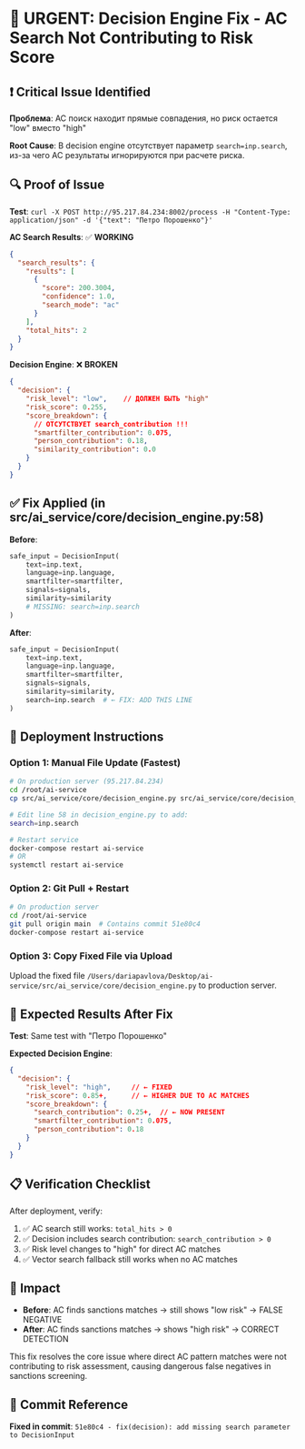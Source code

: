 # 🚨 URGENT: Decision Engine Fix - AC Search Not Contributing to Risk Score

## ❗ Critical Issue Identified

**Проблема**: AC поиск находит прямые совпадения, но риск остается "low" вместо "high"

**Root Cause**: В decision engine отсутствует параметр `search=inp.search`, из-за чего AC результаты игнорируются при расчете риска.

## 🔍 Proof of Issue

**Test**: `curl -X POST http://95.217.84.234:8002/process -H "Content-Type: application/json" -d '{"text": "Петро Порошенко"}'`

**AC Search Results**: ✅ **WORKING**
```json
{
  "search_results": {
    "results": [
      {
        "score": 200.3004,
        "confidence": 1.0,
        "search_mode": "ac"
      }
    ],
    "total_hits": 2
  }
}
```

**Decision Engine**: ❌ **BROKEN**
```json
{
  "decision": {
    "risk_level": "low",    // ДОЛЖЕН БЫТЬ "high"
    "risk_score": 0.255,
    "score_breakdown": {
      // ОТСУТСТВУЕТ search_contribution !!!
      "smartfilter_contribution": 0.075,
      "person_contribution": 0.18,
      "similarity_contribution": 0.0
    }
  }
}
```

## ✅ Fix Applied (in src/ai_service/core/decision_engine.py:58)

**Before**:
```python
safe_input = DecisionInput(
    text=inp.text,
    language=inp.language,
    smartfilter=smartfilter,
    signals=signals,
    similarity=similarity
    # MISSING: search=inp.search
)
```

**After**:
```python
safe_input = DecisionInput(
    text=inp.text,
    language=inp.language,
    smartfilter=smartfilter,
    signals=signals,
    similarity=similarity,
    search=inp.search  # ← FIX: ADD THIS LINE
)
```

## 🚀 Deployment Instructions

### Option 1: Manual File Update (Fastest)

```bash
# On production server (95.217.84.234)
cd /root/ai-service
cp src/ai_service/core/decision_engine.py src/ai_service/core/decision_engine.py.backup

# Edit line 58 in decision_engine.py to add:
search=inp.search

# Restart service
docker-compose restart ai-service
# OR
systemctl restart ai-service
```

### Option 2: Git Pull + Restart

```bash
# On production server
cd /root/ai-service
git pull origin main  # Contains commit 51e80c4
docker-compose restart ai-service
```

### Option 3: Copy Fixed File via Upload

Upload the fixed file `/Users/dariapavlova/Desktop/ai-service/src/ai_service/core/decision_engine.py` to production server.

## 🧪 Expected Results After Fix

**Test**: Same test with "Петро Порошенко"

**Expected Decision Engine**:
```json
{
  "decision": {
    "risk_level": "high",     // ← FIXED
    "risk_score": 0.85+,      // ← HIGHER DUE TO AC MATCHES
    "score_breakdown": {
      "search_contribution": 0.25+,  // ← NOW PRESENT
      "smartfilter_contribution": 0.075,
      "person_contribution": 0.18
    }
  }
}
```

## 📋 Verification Checklist

After deployment, verify:

1. ✅ AC search still works: `total_hits > 0`
2. ✅ Decision includes search contribution: `search_contribution > 0`
3. ✅ Risk level changes to "high" for direct AC matches
4. ✅ Vector search fallback still works when no AC matches

## 🎯 Impact

- **Before**: AC finds sanctions matches → still shows "low risk" → FALSE NEGATIVE
- **After**: AC finds sanctions matches → shows "high risk" → CORRECT DETECTION

This fix resolves the core issue where direct AC pattern matches were not contributing to risk assessment, causing dangerous false negatives in sanctions screening.

## 📝 Commit Reference

**Fixed in commit**: `51e80c4 - fix(decision): add missing search parameter to DecisionInput`